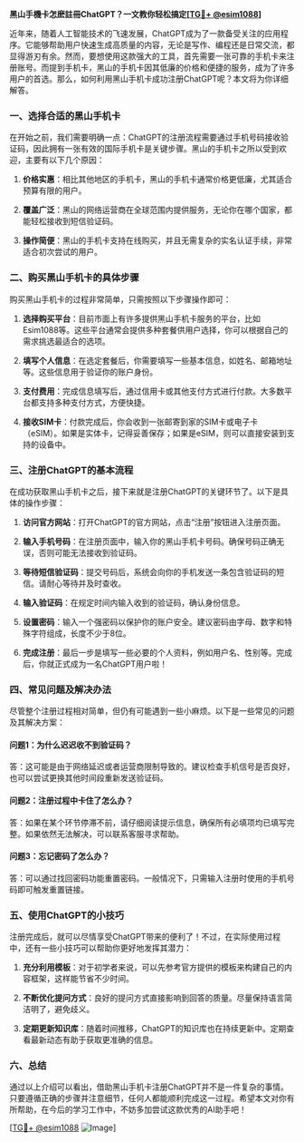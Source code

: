 **黑山手機卡怎麽註冊ChatGPT？一文教你轻松搞定[[TG💪+ @esim1088](https://t.me/s/esim1088)]**

近年来，随着人工智能技术的飞速发展，ChatGPT成为了一款备受关注的应用程序。它能够帮助用户快速生成高质量的内容，无论是写作、编程还是日常交流，都显得游刃有余。然而，要想使用这款强大的工具，首先需要一张可靠的手机卡来注册账号。而提到手机卡，黑山的手机卡因其低廉的价格和便捷的服务，成为了许多用户的首选。那么，如何利用黑山手机卡成功注册ChatGPT呢？本文将为你详细解答。

### 一、选择合适的黑山手机卡

在开始之前，我们需要明确一点：ChatGPT的注册流程需要通过手机号码接收验证码，因此拥有一张有效的国际手机卡是关键步骤。黑山的手机卡之所以受到欢迎，主要有以下几个原因：

1. **价格实惠**：相比其他地区的手机卡，黑山的手机卡通常价格更低廉，尤其适合预算有限的用户。
   
2. **覆盖广泛**：黑山的网络运营商在全球范围内提供服务，无论你在哪个国家，都能轻松接收到短信验证码。

3. **操作简便**：黑山的手机卡支持在线购买，并且无需复杂的实名认证手续，非常适合初次尝试的用户。

### 二、购买黑山手机卡的具体步骤

购买黑山手机卡的过程非常简单，只需按照以下步骤操作即可：

1. **选择购买平台**：目前市面上有许多提供黑山手机卡服务的平台，比如Esim1088等。这些平台通常会提供多种套餐供用户选择，你可以根据自己的需求挑选最适合的选项。

2. **填写个人信息**：在选定套餐后，你需要填写一些基本信息，如姓名、邮箱地址等。这些信息用于验证你的账户身份。

3. **支付费用**：完成信息填写后，通过信用卡或其他支付方式进行付款。大多数平台都支持多种支付方式，方便快捷。

4. **接收SIM卡**：付款完成后，你会收到一张邮寄到家的SIM卡或电子卡（eSIM）。如果是实体卡，记得妥善保存；如果是eSIM，则可以直接安装到支持的设备中。

### 三、注册ChatGPT的基本流程

在成功获取黑山手机卡之后，接下来就是注册ChatGPT的关键环节了。以下是具体的操作步骤：

1. **访问官方网站**：打开ChatGPT的官方网站，点击“注册”按钮进入注册页面。

2. **输入手机号码**：在注册页面中，输入你的黑山手机卡号码。确保号码正确无误，否则可能无法接收到验证码。

3. **等待短信验证码**：提交号码后，系统会向你的手机发送一条包含验证码的短信。请耐心等待并及时查收。

4. **输入验证码**：在规定时间内输入收到的验证码，确认身份信息。

5. **设置密码**：输入一个强密码以保护你的账户安全。建议密码由字母、数字和特殊字符组成，长度不少于8位。

6. **完成注册**：最后一步是填写一些必要的个人资料，例如用户名、性别等。完成后，你就正式成为一名ChatGPT用户啦！

### 四、常见问题及解决办法

尽管整个注册过程相对简单，但仍有可能遇到一些小麻烦。以下是一些常见的问题及其解决方案：

#### 问题1：为什么迟迟收不到验证码？

答：这可能是由于网络延迟或者运营商限制导致的。建议检查手机信号是否良好，也可以尝试更换其他时间段重新发送验证码。

#### 问题2：注册过程中卡住了怎么办？

答：如果在某个环节停滞不前，请仔细阅读提示信息，确保所有必填项均已填写完整。如果依然无法解决，可以联系客服寻求帮助。

#### 问题3：忘记密码了怎么办？

答：可以通过找回密码功能重置密码。一般情况下，只需输入注册时使用的手机号码即可触发重置链接。

### 五、使用ChatGPT的小技巧

注册完成后，就可以尽情享受ChatGPT带来的便利了！不过，在实际使用过程中，还有一些小技巧可以帮助你更好地发挥其潜力：

1. **充分利用模板**：对于初学者来说，可以先参考官方提供的模板来构建自己的内容框架，这样能节省不少时间。

2. **不断优化提问方式**：良好的提问方式直接影响到回答的质量。尽量保持语言简洁明了，避免歧义。

3. **定期更新知识库**：随着时间推移，ChatGPT的知识库也在持续更新中。定期查看最新动态有助于获取更准确的信息。

### 六、总结

通过以上介绍可以看出，借助黑山手机卡注册ChatGPT并不是一件复杂的事情。只要遵循正确的步骤并注意细节，任何人都能顺利完成这一过程。希望本文对你有所帮助，在今后的学习工作中，不妨多加尝试这款优秀的AI助手吧！

[[TG💪+ @esim1088](https://t.me/s/esim1088) ![Image](https://i.postimg.cc/4NQfJmqS/Snipaste-2025-05-13-00-14-12.png)]